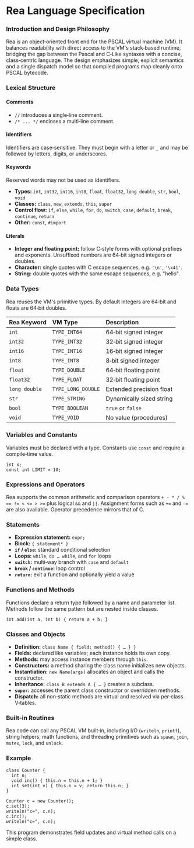 # Rea Language Specification

### **Introduction and Design Philosophy**

Rea is an object‑oriented front end for the PSCAL virtual machine (VM).  It
balances readability with direct access to the VM's stack‑based runtime,
bridging the gap between the Pascal and C‑Like syntaxes with a concise,
class‑centric language.  The design emphasizes simple, explicit semantics and a
single dispatch model so that compiled programs map cleanly onto PSCAL
bytecode.

### **Lexical Structure**

#### **Comments**

* `//` introduces a single‑line comment.
* `/* ... */` encloses a multi‑line comment.

#### **Identifiers**

Identifiers are case‑sensitive.  They must begin with a letter or `_` and may be
followed by letters, digits, or underscores.

#### **Keywords**

Reserved words may not be used as identifiers.

* **Types:** `int`, `int32`, `int16`, `int8`, `float`, `float32`, `long double`,
  `str`, `bool`, `void`
* **Classes:** `class`, `new`, `extends`, `this`, `super`
* **Control flow:** `if`, `else`, `while`, `for`, `do`, `switch`, `case`,
  `default`, `break`, `continue`, `return`
* **Other:** `const`, `#import`

#### **Literals**

* **Integer and floating point:** follow C‑style forms with optional prefixes
  and exponents.  Unsuffixed numbers are 64‑bit signed integers or doubles.
* **Character:** single quotes with C escape sequences, e.g. `'\n'`, `'\x41'`.
* **String:** double quotes with the same escape sequences, e.g. "hello".

### **Data Types**

Rea reuses the VM's primitive types.  By default integers are 64‑bit and floats
are 64‑bit doubles.

| Rea Keyword | VM Type | Description |
| :--- | :--- | :--- |
| `int` | `TYPE_INT64` | 64‑bit signed integer |
| `int32` | `TYPE_INT32` | 32‑bit signed integer |
| `int16` | `TYPE_INT16` | 16‑bit signed integer |
| `int8` | `TYPE_INT8` | 8‑bit signed integer |
| `float` | `TYPE_DOUBLE` | 64‑bit floating point |
| `float32` | `TYPE_FLOAT` | 32‑bit floating point |
| `long double` | `TYPE_LONG_DOUBLE` | Extended precision float |
| `str` | `TYPE_STRING` | Dynamically sized string |
| `bool` | `TYPE_BOOLEAN` | `true` or `false` |
| `void` | `TYPE_VOID` | No value (procedures) |

### **Variables and Constants**

Variables must be declared with a type.  Constants use `const` and require a
compile‑time value.

```rea
int x;
const int LIMIT = 10;
```

### **Expressions and Operators**

Rea supports the common arithmetic and comparison operators `+ - * / % == != <
<= > >=` plus logical `&&` and `||`.  Assignment forms such as `+=` and `-=` are
also available.  Operator precedence mirrors that of C.

### **Statements**

* **Expression statement:** `expr;`
* **Block:** `{ statement* }`
* **`if` / `else`:** standard conditional selection
* **Loops:** `while`, `do … while`, and `for` loops
* **`switch`:** multi‑way branch with `case` and `default`
* **`break` / `continue`:** loop control
* **`return`:** exit a function and optionally yield a value

### **Functions and Methods**

Functions declare a return type followed by a name and parameter list.  Methods
follow the same pattern but are nested inside classes.

```rea
int add(int a, int b) { return a + b; }
```

### **Classes and Objects**

* **Definition:** `class Name { field; method() { … } }`
* **Fields:** declared like variables; each instance holds its own copy.
* **Methods:** may access instance members through `this`.
* **Constructors:** a method sharing the class name initializes new objects.
* **Instantiation:** `new Name(args)` allocates an object and calls the
  constructor.
* **Inheritance:** `class B extends A { … }` creates a subclass.
* **`super`:** accesses the parent class constructor or overridden methods.
* **Dispatch:** all non‑static methods are virtual and resolved via per‑class
  V‑tables.

### **Built‑in Routines**

Rea code can call any PSCAL VM built‑in, including I/O (`writeln`, `printf`),
string helpers, math functions, and threading primitives such as `spawn`,
`join`, `mutex`, `lock`, and `unlock`.

### **Example**

```rea
class Counter {
  int n;
  void inc() { this.n = this.n + 1; }
  int set(int v) { this.n = v; return this.n; }
}

Counter c = new Counter();
c.set(3);
writeln("c=", c.n);
c.inc();
writeln("c=", c.n);
```

This program demonstrates field updates and virtual method calls on a simple
class.
